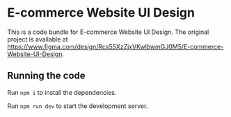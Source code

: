 
  # E-commerce Website UI Design

  This is a code bundle for E-commerce Website UI Design. The original project is available at https://www.figma.com/design/Rcs55XzZjxVKwlbwmGJ0M5/E-commerce-Website-UI-Design.

  ## Running the code

  Run `npm i` to install the dependencies.

  Run `npm run dev` to start the development server.
  